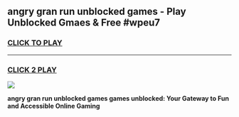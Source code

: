 
## angry gran run unblocked games - Play Unblocked Gmaes & Free #wpeu7
<h3>
<a href="https://news.freeplayer.one?title=angry_gran_run_unblocked_games&ref=03M">CLICK TO PLAY</a></h3>
<hr>

<h3>
<a href="https://news.freeplayer.one?title=angry_gran_run_unblocked_games&ref=03M">CLICK 2 PLAY</a>
  
</h3>

<a href="https://news.freeplayer.one?title=angry_gran_run_unblocked_games&ref=03M"><img src="https://clearcache.store/games.png"></a>


**angry gran run unblocked games games unblocked: Your Gateway to Fun and Accessible Online Gaming**
